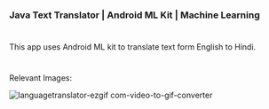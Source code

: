 ### Java Text Translator | Android ML Kit | Machine Learning
#

This app uses Android ML kit to translate text form English to Hindi.

# 

Relevant Images:

![languagetranslator-ezgif com-video-to-gif-converter](https://github.com/rohitbalage/java_text_translator_machine_learning_android_app_firebase_ML_kit/assets/35831574/081303b1-4c25-4e95-9fe8-4ee2ed9d540b)
